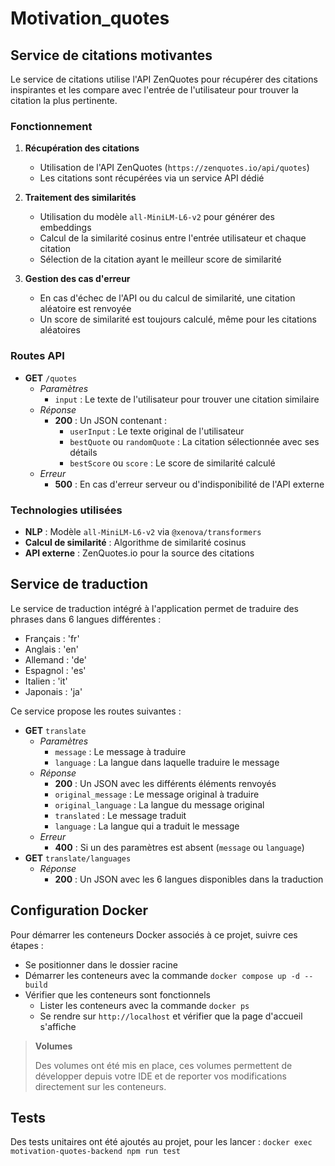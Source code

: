 # Motivation_quotes

## Service de citations motivantes

Le service de citations utilise l'API ZenQuotes pour récupérer des citations inspirantes et les compare avec l'entrée de l'utilisateur pour trouver la citation la plus pertinente.

### Fonctionnement

1. **Récupération des citations**
   - Utilisation de l'API ZenQuotes (`https://zenquotes.io/api/quotes`)
   - Les citations sont récupérées via un service API dédié

2. **Traitement des similarités**
   - Utilisation du modèle `all-MiniLM-L6-v2` pour générer des embeddings
   - Calcul de la similarité cosinus entre l'entrée utilisateur et chaque citation
   - Sélection de la citation ayant le meilleur score de similarité

3. **Gestion des cas d'erreur**
   - En cas d'échec de l'API ou du calcul de similarité, une citation aléatoire est renvoyée
   - Un score de similarité est toujours calculé, même pour les citations aléatoires

### Routes API

- **GET** `/quotes`
  - *Paramètres*
    - `input` : Le texte de l'utilisateur pour trouver une citation similaire
  - *Réponse*
    - **200** : Un JSON contenant :
      - `userInput` : Le texte original de l'utilisateur
      - `bestQuote` ou `randomQuote` : La citation sélectionnée avec ses détails
      - `bestScore` ou `score` : Le score de similarité calculé
  - *Erreur*
    - **500** : En cas d'erreur serveur ou d'indisponibilité de l'API externe

### Technologies utilisées

- **NLP** : Modèle `all-MiniLM-L6-v2` via `@xenova/transformers`
- **Calcul de similarité** : Algorithme de similarité cosinus
- **API externe** : ZenQuotes.io pour la source des citations
## Service de traduction

Le service de traduction intégré à l'application permet de traduire des phrases dans 6 langues différentes :
- Français : 'fr'
- Anglais : 'en'
- Allemand : 'de'
- Espagnol : 'es'
- Italien : 'it'
- Japonais : 'ja'

Ce service propose les routes suivantes :
- **GET** `translate`
  - *Paramètres*
    - `message` : Le message à traduire
    - `language` : La langue dans laquelle traduire le message
  - *Réponse*
    - **200** : Un JSON avec les différents éléments renvoyés
    - `original_message` : Le message original à traduire
    - `original_language` : La langue du message original
    - `translated` : Le message traduit
    - `language` : La langue qui a traduit le message
  - *Erreur*
    - **400** : Si un des paramètres est absent (`message` ou `language`)
- **GET** `translate/languages`
  - *Réponse*
    - **200** : Un JSON avec les 6 langues disponibles dans la traduction

## Configuration Docker

Pour démarrer les conteneurs Docker associés à ce projet, suivre ces étapes :
- Se positionner dans le dossier racine
- Démarrer les conteneurs avec la commande `docker compose up -d --build`
- Vérifier que les conteneurs sont fonctionnels
  - Lister les conteneurs avec la commande `docker ps`
  - Se rendre sur `http://localhost` et vérifier que la page d'accueil s'affiche

> **Volumes**
> 
> Des volumes ont été mis en place, ces volumes permettent de développer depuis votre IDE et de reporter vos modifications directement sur les conteneurs.

## Tests

Des tests unitaires ont été ajoutés au projet, pour les lancer : `docker exec motivation-quotes-backend npm run test`


